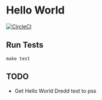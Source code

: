 # Hello World

[![CircleCI](https://circleci.com/gh/ScotterC/artsycle.svg?style=svg)](https://circleci.com/gh/ScotterC/artsycle)

## Run Tests

`make test`

## TODO

- Get Hello World Dredd test to pss